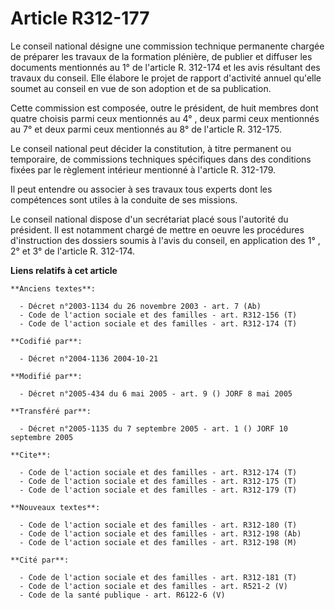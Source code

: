 # Article R312-177

Le conseil national désigne une commission technique permanente chargée de préparer les travaux de la formation plénière, de
publier et diffuser les documents mentionnés au 1° de l'article R. 312-174 et les avis résultant des travaux du conseil. Elle
élabore le projet de rapport d'activité annuel qu'elle soumet au conseil en vue de son adoption et de sa publication.

Cette commission est composée, outre le président, de huit membres dont quatre choisis parmi ceux mentionnés au 4° , deux
parmi ceux mentionnés au 7° et deux parmi ceux mentionnés au 8° de l'article R. 312-175.

Le conseil national peut décider la constitution, à titre permanent ou temporaire, de commissions techniques spécifiques dans
des conditions fixées par le règlement intérieur mentionné à l'article R. 312-179.

Il peut entendre ou associer à ses travaux tous experts dont les compétences sont utiles à la conduite de ses missions.

Le conseil national dispose d'un secrétariat placé sous l'autorité du président. Il est notamment chargé de mettre en oeuvre
les procédures d'instruction des dossiers soumis à l'avis du conseil, en application des 1° , 2° et 3° de l'article R.
312-174.

**Liens relatifs à cet article**

	**Anciens textes**:

	  - Décret n°2003-1134 du 26 novembre 2003 - art. 7 (Ab)
	  - Code de l'action sociale et des familles - art. R312-156 (T)
	  - Code de l'action sociale et des familles - art. R312-174 (T)

	**Codifié par**:

	  - Décret n°2004-1136 2004-10-21

	**Modifié par**:

	  - Décret n°2005-434 du 6 mai 2005 - art. 9 () JORF 8 mai 2005

	**Transféré par**:

	  - Décret n°2005-1135 du 7 septembre 2005 - art. 1 () JORF 10 septembre 2005

	**Cite**:

	  - Code de l'action sociale et des familles - art. R312-174 (T)
	  - Code de l'action sociale et des familles - art. R312-175 (T)
	  - Code de l'action sociale et des familles - art. R312-179 (T)

	**Nouveaux textes**:

	  - Code de l'action sociale et des familles - art. R312-180 (T)
	  - Code de l'action sociale et des familles - art. R312-198 (Ab)
	  - Code de l'action sociale et des familles - art. R312-198 (M)

	**Cité par**:

	  - Code de l'action sociale et des familles - art. R312-181 (T)
	  - Code de l'action sociale et des familles - art. R521-2 (V)
	  - Code de la santé publique - art. R6122-6 (V)

